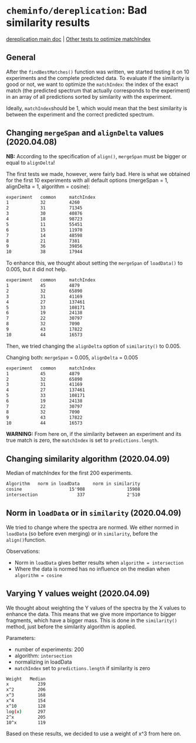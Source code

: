 # `cheminfo/dereplication`:  Bad similarity results

[dereplication main doc](./dereplication.md) | [Other tests to optimize matchIndex](./dereplicationStats.md)

## General

After the `findBestMatches()` function was written, we started testing it on 10 experiments and the complete predicted data. To evaluate if the similarity is good or not, we want to optimize the `matchIndex`: the index of the exact match (the predicted spectrum that actually corresponds to the experiment) in an array of all predictions sorted by similarity with the experiment. 

Ideally, `matchIndex`should be 1, which would mean that the best similarity is between the experiment and the correct predicted spectrum.

## Changing `mergeSpan` and `alignDelta` values (2020.04.08)

**NB:** According to the specification of `align()`, `mergeSpan` must be bigger or equal to `alignDelta`!

The first tests we made, however, were fairly bad. Here is what we obtained for the first 10 experiments with all default options (mergeSpan = 1, alignDelta = 1, algorithm = cosine):

```bash
experiment   common     matchIndex
1            32         4260
2            31         71345
3            30         40876
4            18         98723
5            11         55451
6            15         11970
7            14         48598
8            21         7381
9            36         39856
10           38         17944
```

To enhance this, we thought about setting the `mergeSpan` of `loadData()` to 0.005, but it did not help.

```bash
experiment   common     matchIndex
1            45         4879
2            32         65890
3            31         41169
4            27         137461
5            33         108171
6            19         24138
7            22         30797
8            32         7090
9            43         17822
10           44         16573
```

Then, we tried changing the `alignDelta` option of `similarity()` to 0.005.

Changing both: `mergeSpan` = 0.005, `alignDelta` = 0.005

```bash
experiment   common     matchIndex
1            45         4879
2            32         65890
3            31         41169
4            27         137461
5            33         108171
6            19         24138
7            22         30797
8            32         7090
9            43         17822
10           44         16573
```

**WARNING:** From here on, if the similarity between an experiment and its true match is zero, the `matchIndex` is set to `predictions.length`.

## Changing similarity algorithm  (2020.04.09)

Median of matchIndex for the first 200 experiments.

```txt
Algorithm   norm in loadData     norm in similarity
cosine                  15'908                15908
intersection               337                2'510
```

## Norm in `loadData` or in `similarity`  (2020.04.09)

We tried to change where the spectra are normed. We either normed in `loadData` (so before even merging) or in `similarity`, before the `align()`function.

Observations:
- Norm in `loadData` gives better results when `algorithm = intersection`
- Where the data is normed has no influence on the median when `algorithm = cosine`

## Varying Y values weight  (2020.04.09)

We thought about weighting the Y values of the spectra by the X values to enhance the data. This means that we give more importance to bigger fragments, which have a bigger mass. This is done in the `similarity()` method, just before the similarity algorithm is applied.

Parameters:
- number of experiments: 200
- algorithm: `intersection`
- normalizing in loadData
- `matchIndex` set to `predictions.length` if similarity is zero

```bash
Weight   Median
x           239
x^2         206
x^3         168
x^4         154
x^10        128
log(x)      297
2^x         205
10^x        119
```

Based on these results, we decided to use a weight of x^3 from here on.